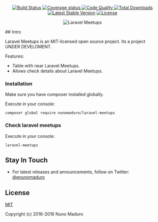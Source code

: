 <p align="center">
  <a href="https://travis-ci.org/nunomaduro/laravel-meetups"><img src="https://travis-ci.org/nunomaduro/laravel-meetups.svg?branch=master" alt="Build Status"></a>
  <a href="https://codecov.io/gh/nunomaduro/laravel-meetups"><img src="https://codecov.io/gh/nunomaduro/laravel-meetups/branch/master/graph/badge.svg" alt="Coverage status" />
  <a href="https://scrutinizer-ci.com/g/nunomaduro/laravel-meetups/?branch=master"><img src="https://scrutinizer-ci.com/g/nunomaduro/laravel-meetups/badges/quality-score.png?b=master" alt="Code Quality" />
  <a href="https://packagist.org/packages/nunomaduro/laravel-meetups"><img src="https://poser.pugx.org/nunomaduro/laravel-meetups/d/total.svg" alt="Total Downloads"></a>
  <a href="https://packagist.org/packages/nunomaduro/laravel-meetups"><img src="https://poser.pugx.org/nunomaduro/laravel-meetups/v/stable.svg" alt="Latest Stable Version"></a>
  <a href="https://packagist.org/packages/nunomaduro/laravel-meetups"><img src="https://poser.pugx.org/nunomaduro/laravel-meetups/license.svg" alt="License"></a>
</p>

<p align="center">
<img src="https://photos-1.dropbox.com/t/2/AABinT2eGy5OohifUCxGWXTkR5k0VE_zVy6xK9Sfc2g22Q/12/520643674/png/32x32/3/1480647600/0/2/Screenshot%202016-11-30%2000.26.57.png/EPTh3pUEGMUGIAIoAg/fwzf3knG90NQA9oLSz89ulrxJycwgcTXUmFPXT2TRFk?size_mode=3&dl=0&size=1600x1200" alt="Laravel Meetups" />
</p>
## Intro

Laravel Meetups is an MIT-licensed open source project. Its a project UNDER DEVELOMENT.

Features:

- Table with near Laravel Meetups.
- Allows check details about Laravel Meetups.

### Installation

Make sure you have composer installed globally.

Execute in your console:

    composer global require nunomaduro/laravel-meetups

### Check laravel meetups

Execute in your console:

    laravel-meetups

## Stay In Touch

- For latest releases and announcements, follow on Twitter: [@enunomaduro](https://twitter.com/enunomaduro)

## License

[MIT](http://opensource.org/licenses/MIT)

Copyright (c) 2016-2016 Nuno Maduro